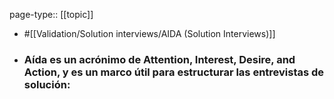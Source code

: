 page-type:: [[topic]]

- #[[Validation/Solution interviews/AIDA (Solution Interviews)]]

- ### Aída es un acrónimo de Attention, Interest, Desire, and Action, y es un marco útil para estructurar las entrevistas de solución:



